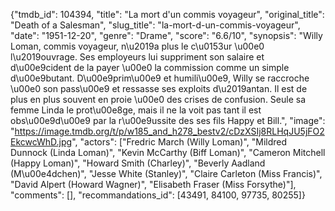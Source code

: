 {"tmdb_id": 104394, "title": "La mort d'un commis voyageur", "original_title": "Death of a Salesman", "slug_title": "la-mort-d-un-commis-voyageur", "date": "1951-12-20", "genre": "Drame", "score": "6.6/10", "synopsis": "Willy Loman, commis voyageur, n\u2019a plus le c\u0153ur \u00e0 l\u2019ouvrage. Ses employeurs lui suppriment son salaire et d\u00e9cident de la payer \u00e0 la commission comme un simple d\u00e9butant. D\u00e9prim\u00e9 et humili\u00e9, Willy se raccroche \u00e0 son pass\u00e9 et ressasse ses exploits d\u2019antan. Il est de plus en plus souvent en proie \u00e0 des crises de confusion. Seule sa femme Linda le prot\u00e8ge, mais il ne la voit pas tant il est obs\u00e9d\u00e9 par la r\u00e9ussite des ses fils Happy et Bill.", "image": "https://image.tmdb.org/t/p/w185_and_h278_bestv2/cDzXSIj8RLHqJU5jFO2EkcwcWhD.jpg", "actors": ["Fredric March (Willy Loman)", "Mildred Dunnock (Linda Loman)", "Kevin McCarthy (Biff Loman)", "Cameron Mitchell (Happy Loman)", "Howard Smith (Charley)", "Beverly Aadland (M\u00e4dchen)", "Jesse White (Stanley)", "Claire Carleton (Miss Francis)", "David Alpert (Howard Wagner)", "Elisabeth Fraser (Miss Forsythe)"], "comments": [], "recommandations_id": [43491, 84100, 97735, 80255]}